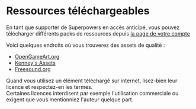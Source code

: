 # Ressources téléchargeables

En tant que supporter de Superpowers en accès anticipé, vous pouvez télécharger différents packs de ressources depuis [la page de votre compte](https://sparklinlabs.com/account)

Voici quelques endroits où vous trouverez des assets de qualité :

  * [OpenGameArt.org](http://opengameart.org/)
  * [Kenney's Assets](http://www.kenney.nl/assets)
  * [Freesound.org](http://www.freesound.org/)

Quand vous utilisez un élément téléchargé sur internet, lisez-bien leur licence et respectez-en les termes.  
Certaines licences interdisent par exemple l'utilisation commerciale ou exigent que vous mentionniez l'auteur quelque part.
